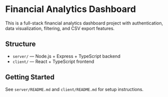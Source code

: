 # Financial Analytics Dashboard

This is a full-stack financial analytics dashboard project with authentication, data visualization, filtering, and CSV export features.

## Structure
- `server/` — Node.js + Express + TypeScript backend
- `client/` — React + TypeScript frontend

## Getting Started

See `server/README.md` and `client/README.md` for setup instructions.
